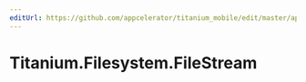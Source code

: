 ```yaml
---
editUrl: https://github.com/appcelerator/titanium_mobile/edit/master/apidoc/Titanium/Filesystem/FileStream.yml
---
```

# Titanium.Filesystem.FileStream

<TypeHeader/>

<ApiDocs/>
